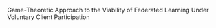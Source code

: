 Game-Theoretic Approach to the Viability of Federated Learning Under Voluntary Client Participation
